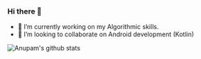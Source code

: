 ### Hi there 👋
- 🔭 I’m currently working on my Algorithmic skills.
- 👯 I’m looking to collaborate on Android development (Kotlin)

![Anupam's github stats](https://github-readme-stats.vercel.app/api?username=anuanu0-0&show_icons=true&hide=prs,issues,contribs&theme=dracula)
<!--
[![Top Langs](https://github-readme-stats.vercel.app/api/top-langs/?username=anuanu0-0&hide=html,css)](https://github.com/anuanu0-0/github-readme-stats)

**anuanu0-0/anuanu0-0** is a ✨ _special_ ✨ repository because its `README.md` (this file) appears on your GitHub profile.

Here are some ideas to get you started:



- 🤔 I’m looking for help with ...
- 💬 Ask me about ...
- 📫 How to reach me: ...
- 😄 Pronouns: ...
- ⚡ Fun fact: ...
-->
